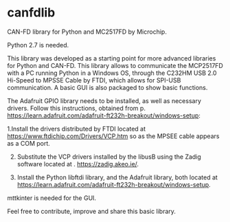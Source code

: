 # canfdlib
CAN-FD library for Python and MC2517FD by Microchip.

Python 2.7 is needed.

This library was developed as a starting point for more advanced libraries for Python and CAN-FD. This library allows to communicate the MCP2517FD with a PC running Python in a Windows OS, through the C232HM USB 2.0 Hi-Speed to MPSSE Cable by FTDI, which allows for SPI-USB communication. A basic GUI is also packaged to show basic functions.

The Adafruit GPIO library needs to be installed, as well as necessary drivers. Follow this instructions, obtained from p. https://learn.adafruit.com/adafruit-ft232h-breakout/windows-setup:

  1.Install the drivers distributed by FTDI located at https://www.ftdichip.com/Drivers/VCP.htm so as the MPSEE
  cable appears as a COM port.
  
  2. Substitute the VCP drivers installed by the libusB using the Zadig software located at . https://zadig.akeo.ie/.
  
  3. Install the Python libftdi library, and the Adafruit library, both located at https://learn.adafruit.com/adafruit-ft232h-breakout/windows-setup.
  
  mttkinter is needed for the GUI.

Feel free to contribute, improve and share this basic library.
